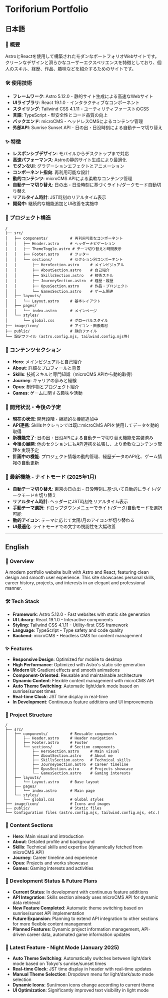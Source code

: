 # Toriforium Portfolio

## 日本語

### 📖 概要

AstroとReactを使用して構築されたモダンなポートフォリオWebサイトです。クリーンなデザインと滑らかなユーザーエクスペリエンスを特徴としており、個人のスキル、経歴、作品、趣味などを紹介するためのサイトです。

### 🛠️ 使用技術

- **フレームワーク**: Astro 5.12.0 - 静的サイト生成による高速なWebサイト
- **UIライブラリ**: React 19.1.0 - インタラクティブなコンポーネント
- **スタイリング**: Tailwind CSS 4.1.11 - ユーティリティファーストのCSS
- **言語**: TypeScript - 型安全性とコード品質の向上
- **バックエンド**: microCMS - ヘッドレスCMSによるコンテンツ管理
- **外部API**: Sunrise Sunset API - 日の出・日没時刻による自動テーマ切り替え

### ✨ 特徴

- **レスポンシブデザイン**: モバイルからデスクトップまで対応
- **高速パフォーマンス**: Astroの静的サイト生成により最適化
- **モダンなUI**: グラデーションエフェクトとアニメーション
- **コンポーネント指向**: 再利用可能な設計
- **動的コンテンツ**: microCMS APIによる柔軟なコンテンツ管理
- **自動テーマ切り替え**: 日の出・日没時刻に基づくライト/ダークモード自動切り替え
- **リアルタイム時計**: JST時刻のリアルタイム表示
- **開発中**: 継続的な機能追加とUI改善を実施中

### 📁 プロジェクト構造

```
/
├── src/
│   ├── components/          # 再利用可能なコンポーネント
│   │   ├── Header.astro     # ヘッダーナビゲーション
│   │   ├── ThemeToggle.astro # テーマ切り替えと時間表示
│   │   ├── Footer.astro     # フッター
│   │   └── sections/        # セクション別コンポーネント
│   │       ├── HeroSection.astro     # メインビジュアル
│   │       ├── AboutSection.astro    # 自己紹介
│   │       ├── SkillsSection.astro   # 技術スキル
│   │       ├── JourneySection.astro  # 経歴・履歴
│   │       ├── OpusSection.astro     # 作品・プロジェクト
│   │       └── GamesSection.astro    # ゲーム関連
│   ├── layouts/
│   │   └── Layout.astro     # 基本レイアウト
│   ├── pages/
│   │   └── index.astro      # メインページ
│   └── styles/
│       └── global.css       # グローバルスタイル
├── image/icon/              # アイコン・画像素材
├── public/                  # 静的ファイル
└── 設定ファイル (astro.config.mjs, tailwind.config.mjs等)
```

### 🌟 コンテンツセクション

- **Hero**: メインビジュアルと自己紹介
- **About**: 詳細なプロフィールと背景
- **Skills**: 技術スキルと専門知識（microCMS APIから動的取得）
- **Journey**: キャリアの歩みと経験
- **Opus**: 制作物とプロジェクト紹介
- **Games**: ゲームに関する趣味や活動

### 🚧 開発状況・今後の予定

- **現在の状況**: 開発段階・継続的な機能追加中
- **API連携**: Skillsセクションでは既にmicroCMS APIを使用してデータを動的取得
- **新機能完了**: 日の出・日没APIによる自動テーマ切り替え機能を実装済み
- **今後の展開**: 他のセクションにもAPI連携を拡張し、より柔軟なコンテンツ管理を実現予定
- **計画中の機能**: プロジェクト情報の動的管理、経歴データのAPI化、ゲーム情報の自動更新

### 🌅 最新機能 - ナイトモード (2025年1月)

- **自動テーマ切り替え**: 東京の日の出・日没時刻に基づいて自動的にライト/ダークモードを切り替え
- **リアルタイム時計**: ヘッダーにJST時刻をリアルタイム表示
- **手動テーマ選択**: ドロップダウンメニューでライト/ダーク/自動モードを選択可能
- **動的アイコン**: テーマに応じて太陽/月のアイコンが切り替わる
- **UI最適化**: ライトモードでの文字の視認性を大幅改善

---

## English

### 📖 Overview

A modern portfolio website built with Astro and React, featuring clean design and smooth user experience. This site showcases personal skills, career history, projects, and interests in an elegant and professional manner.

### 🛠️ Tech Stack

- **Framework**: Astro 5.12.0 - Fast websites with static site generation
- **UI Library**: React 19.1.0 - Interactive components
- **Styling**: Tailwind CSS 4.1.11 - Utility-first CSS framework
- **Language**: TypeScript - Type safety and code quality
- **Backend**: microCMS - Headless CMS for content management

### ✨ Features

- **Responsive Design**: Optimized for mobile to desktop
- **High Performance**: Optimized with Astro's static site generation
- **Modern UI**: Gradient effects and smooth animations
- **Component-Oriented**: Reusable and maintainable architecture
- **Dynamic Content**: Flexible content management with microCMS API
- **Auto Theme Switching**: Automatic light/dark mode based on sunrise/sunset times
- **Real-time Clock**: JST time display in real-time
- **In Development**: Continuous feature additions and UI improvements

### 📁 Project Structure

```
/
├── src/
│   ├── components/          # Reusable components
│   │   ├── Header.astro     # Header navigation
│   │   ├── Footer.astro     # Footer
│   │   └── sections/        # Section components
│   │       ├── HeroSection.astro     # Main visual
│   │       ├── AboutSection.astro    # About me
│   │       ├── SkillsSection.astro   # Technical skills
│   │       ├── JourneySection.astro  # Career timeline
│   │       ├── OpusSection.astro     # Projects showcase
│   │       └── GamesSection.astro    # Gaming interests
│   ├── layouts/
│   │   └── Layout.astro     # Base layout
│   ├── pages/
│   │   └── index.astro      # Main page
│   └── styles/
│       └── global.css       # Global styles
├── image/icon/              # Icons and images
├── public/                  # Static files
└── Configuration files (astro.config.mjs, tailwind.config.mjs, etc.)
```

### 🌟 Content Sections

- **Hero**: Main visual and introduction
- **About**: Detailed profile and background
- **Skills**: Technical skills and expertise (dynamically fetched from microCMS API)
- **Journey**: Career timeline and experience
- **Opus**: Projects and works showcase
- **Games**: Gaming interests and activities

### 🚧 Development Status & Future Plans

- **Current Status**: In development with continuous feature additions
- **API Integration**: Skills section already uses microCMS API for dynamic data retrieval
- **New Feature Completed**: Automatic theme switching based on sunrise/sunset API implementation
- **Future Expansion**: Planning to extend API integration to other sections for more flexible content management
- **Planned Features**: Dynamic project information management, API-driven career data, automated game information updates

### 🌅 Latest Feature - Night Mode (January 2025)

- **Auto Theme Switching**: Automatically switches between light/dark mode based on Tokyo's sunrise/sunset times
- **Real-time Clock**: JST time display in header with real-time updates
- **Manual Theme Selection**: Dropdown menu for light/dark/auto mode selection
- **Dynamic Icons**: Sun/moon icons change according to current theme
- **UI Optimization**: Significantly improved text visibility in light mode
